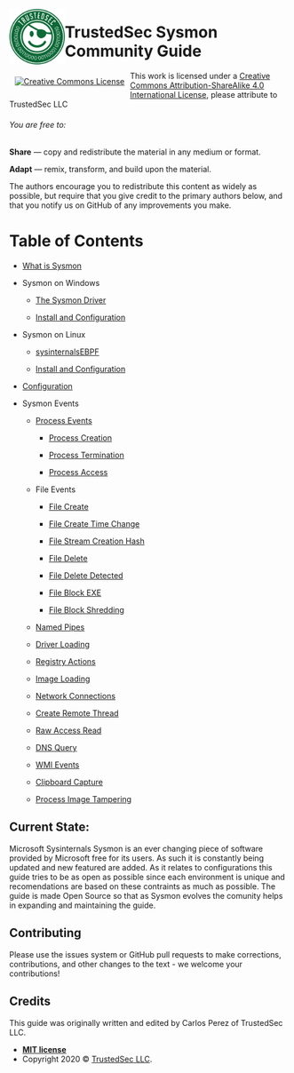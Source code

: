 
<p><img align="left" width="100" height="100" src="chapters/media/tslogo.png"></p>

# TrustedSec Sysmon Community Guide

<p align="center"><a rel="license" href="http://creativecommons.org/licenses/by-sa/4.0/" style="display: inline-block; float: left; vertical-align: middle; margin: 10px;"><img alt="Creative Commons License" style="border-width:0" src="https://i.creativecommons.org/l/by-sa/4.0/88x31.png" /></a></p>

This work is licensed under a [Creative Commons Attribution-ShareAlike 4.0 International License](http://creativecommons.org/licenses/by-sa/4.0/), please attribute to TrustedSec LLC

###### You are free to:

**Share** — copy and redistribute the material in any medium or format.

**Adapt** — remix, transform, and build upon the material.

The authors encourage you to redistribute this content as widely as possible, but require that you give credit to the primary authors below, and that you notify us on GitHub of any improvements you make.

Table of Contents
=================

* [What is Sysmon](./chapters/what-is-sysmon.md)

* Sysmon on Windows

  * [The Sysmon Driver](./chapters/the-sysmon-driver.md)

  * [Install and Configuration](./chapters/install_windows.md)

* Sysmon on Linux
  
  * [sysinternalsEBPF](./chapters/eBPF.md)

  * [Install and Configuration](./chapters/install_linux.md)

* [Configuration](./chapters/configuration.md)

* Sysmon Events

  * [Process Events](./chapters/process-events.md)

    * [Process Creation](./chapters/process-creation.md)

    * [Process Termination](./chapters/process-termination.md)

    * [Process Access](./chapters/process-access.md)

  * File Events
  
    * [File Create](./chapters/file-create.md)

    * [File Create Time Change](./chapters/file-create-time-change.md)

    * [File Stream Creation Hash](./chapters/file-stream-creation-hash.md)

    * [File Delete](./chapters/file-delete.md)

    * [File Delete Detected](./chapters/file_delete_detected.md)

    * [File Block EXE](./chapters/file-block-exe.md)
    
    * [File Block Shredding](./chapters/file-blockshredding.md)

  * [Named Pipes](./chapters/named-pipes.md)

  * [Driver Loading](./chapters/driver-loading.md)

  * [Registry Actions](./chapters/registry-actions.md)

  * [Image Loading](./chapters/image-loading.md)

  * [Network Connections](./chapters/network-connections.md)

  * [Create Remote Thread](./chapters/create-remote-thread.md)

  * [Raw Access Read](./chapters/raw-access-read.md)

  * [DNS Query](./chapters/dns-query.md)

  * [WMI Events](./chapters/WMI-events.md)
  
  * [Clipboard Capture](./chapters/clipboard-capture.md)
  
  * [Process Image Tampering](./chapters/process-tampering.md)
  
## Current State:

Microsoft Sysinternals Sysmon is an ever changing piece of software provided by Microsoft free for its users. As such it is constantly being updated and new featured are added. As it relates to configurations this guide tries to be as open as possible since each environment is unique and recomendations are based on these contraints as much as possible. The guide is made Open Source so that as Sysmon evolves the comunity helps in expanding and maintaining the guide. 

## Contributing

Please use the issues system or GitHub pull requests to make corrections, contributions, and other changes to the text - we welcome your contributions!

## Credits

This guide was originally written and edited by Carlos Perez of TrustedSec LLC.

- **[MIT license](http://opensource.org/licenses/mit-license.php)**
- Copyright 2020 © <a href="https://www.trustedsec.com/" target="_blank">TrustedSec LLC</a>.
